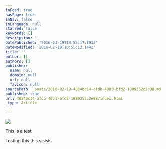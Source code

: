 ```yaml
---
inFeed: true
hasPage: true
inNav: false
inLanguage: null
starred: false
keywords: []
description: ''
datePublished: '2016-02-19T10:55:17.891Z'
dateModified: '2016-02-19T10:55:12.144Z'
title: ''
author: []
authors: []
publisher:
  name: null
  domain: null
  url: null
  favicon: null
sourcePath: _posts/2016-02-19-4834bc14-afdb-4803-bfd2-1889352c2e98.md
published: true
url: 4834bc14-afdb-4803-bfd2-1889352c2e98/index.html
_type: Article

---
```

![](https://the-grid-user-content.s3-us-west-2.amazonaws.com/f37317e5-6828-4152-9e42-514f677bc697.png)

This is a test

Testing this this sisisis